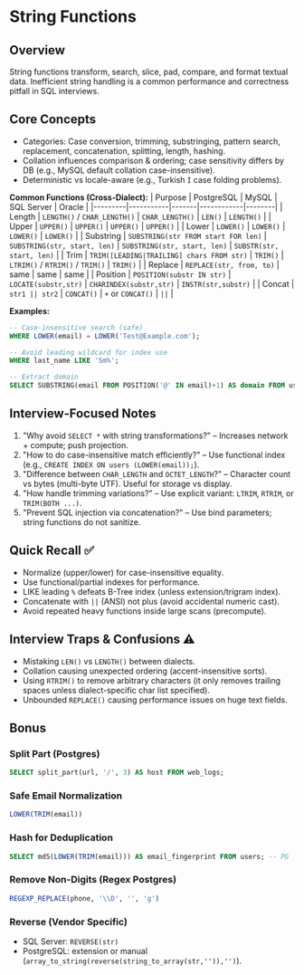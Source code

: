 # String Functions

## Overview
String functions transform, search, slice, pad, compare, and format textual data. Inefficient string handling is a common performance and correctness pitfall in SQL interviews.

## Core Concepts
- Categories: Case conversion, trimming, substringing, pattern search, replacement, concatenation, splitting, length, hashing.
- Collation influences comparison & ordering; case sensitivity differs by DB (e.g., MySQL default collation case-insensitive).
- Deterministic vs locale-aware (e.g., Turkish `İ` case folding problems).

**Common Functions (Cross-Dialect):**
| Purpose | PostgreSQL | MySQL | SQL Server | Oracle |
|---------|-----------|-------|------------|--------|
| Length | `LENGTH()` / `CHAR_LENGTH()` | `CHAR_LENGTH()` | `LEN()` | `LENGTH()` |
| Upper  | `UPPER()` | `UPPER()` | `UPPER()` | `UPPER()` |
| Lower  | `LOWER()` | `LOWER()` | `LOWER()` | `LOWER()` |
| Substring | `SUBSTRING(str FROM start FOR len)` | `SUBSTRING(str, start, len)` | `SUBSTRING(str, start, len)` | `SUBSTR(str, start, len)` |
| Trim | `TRIM([LEADING|TRAILING] chars FROM str)` | `TRIM()` | `LTRIM()` / `RTRIM()` / `TRIM()` | `TRIM()` |
| Replace | `REPLACE(str, from, to)` | same | same | same |
| Position | `POSITION(substr IN str)` | `LOCATE(substr,str)` | `CHARINDEX(substr,str)` | `INSTR(str,substr)` |
| Concat | `str1 || str2` | `CONCAT()` | `+` or `CONCAT()` | `||` |

**Examples:**
```sql
-- Case-insensitive search (safe)
WHERE LOWER(email) = LOWER('Test@Example.com');

-- Avoid leading wildcard for index use
WHERE last_name LIKE 'Sm%';

-- Extract domain
SELECT SUBSTRING(email FROM POSITION('@' IN email)+1) AS domain FROM users; -- PG
```

## Interview-Focused Notes
1. "Why avoid `SELECT *` with string transformations?" – Increases network + compute; push projection.
2. "How to do case-insensitive match efficiently?" – Use functional index (e.g., `CREATE INDEX ON users (LOWER(email));`).
3. "Difference between `CHAR_LENGTH` and `OCTET_LENGTH`?" – Character count vs bytes (multi-byte UTF). Useful for storage vs display.
4. "How handle trimming variations?" – Use explicit variant: `LTRIM`, `RTRIM`, or `TRIM(BOTH ...)`.
5. "Prevent SQL injection via concatenation?" – Use bind parameters; string functions do not sanitize.

## Quick Recall ✅
- Normalize (upper/lower) for case-insensitive equality.
- Use functional/partial indexes for performance.
- LIKE leading `%` defeats B-Tree index (unless extension/trigram index).
- Concatenate with `||` (ANSI) not plus (avoid accidental numeric cast).
- Avoid repeated heavy functions inside large scans (precompute).

## Interview Traps & Confusions ⚠️
- Mistaking `LEN()` vs `LENGTH()` between dialects.
- Collation causing unexpected ordering (accent-insensitive sorts).
- Using `RTRIM()` to remove arbitrary characters (it only removes trailing spaces unless dialect-specific char list specified).
- Unbounded `REPLACE()` causing performance issues on huge text fields.

## Bonus
### Split Part (Postgres)
```sql
SELECT split_part(url, '/', 3) AS host FROM web_logs;
```

### Safe Email Normalization
```sql
LOWER(TRIM(email))
```

### Hash for Deduplication
```sql
SELECT md5(LOWER(TRIM(email))) AS email_fingerprint FROM users; -- PG
```

### Remove Non-Digits (Regex Postgres)
```sql
REGEXP_REPLACE(phone, '\\D', '', 'g')
```

### Reverse (Vendor Specific)
- SQL Server: `REVERSE(str)`
- PostgreSQL: extension or manual (`array_to_string(reverse(string_to_array(str,'')),'')`).
